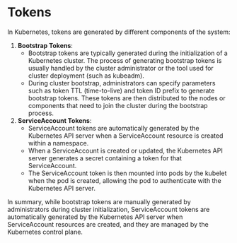 # Tokens

In Kubernetes, tokens are generated by different components of the system:

1. **Bootstrap Tokens**:
   * Bootstrap tokens are typically generated during the initialization of a Kubernetes cluster. The process of generating bootstrap tokens is usually handled by the cluster administrator or the tool used for cluster deployment (such as kubeadm).
   * During cluster bootstrap, administrators can specify parameters such as token TTL (time-to-live) and token ID prefix to generate bootstrap tokens. These tokens are then distributed to the nodes or components that need to join the cluster during the bootstrap process.
2. **ServiceAccount Tokens**:
   * ServiceAccount tokens are automatically generated by the Kubernetes API server when a ServiceAccount resource is created within a namespace.
   * When a ServiceAccount is created or updated, the Kubernetes API server generates a secret containing a token for that ServiceAccount.
   * The ServiceAccount token is then mounted into pods by the kubelet when the pod is created, allowing the pod to authenticate with the Kubernetes API server.

In summary, while bootstrap tokens are manually generated by administrators during cluster initialization, ServiceAccount tokens are automatically generated by the Kubernetes API server when ServiceAccount resources are created, and they are managed by the Kubernetes control plane.
